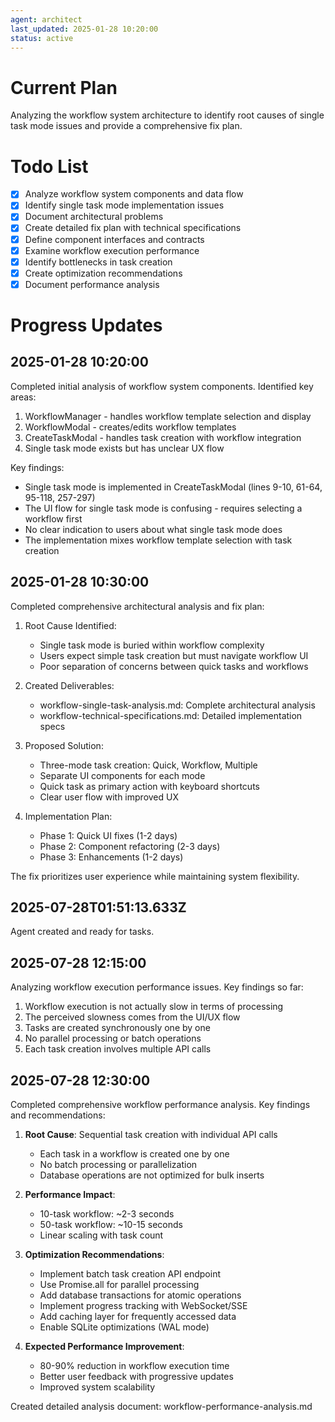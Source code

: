 ```yaml
---
agent: architect
last_updated: 2025-01-28 10:20:00
status: active
---
```


# Current Plan

Analyzing the workflow system architecture to identify root causes of single task mode issues and provide a comprehensive fix plan.

# Todo List

- [x] Analyze workflow system components and data flow
- [x] Identify single task mode implementation issues
- [x] Document architectural problems
- [x] Create detailed fix plan with technical specifications
- [x] Define component interfaces and contracts
- [x] Examine workflow execution performance
- [x] Identify bottlenecks in task creation
- [x] Create optimization recommendations
- [x] Document performance analysis

# Progress Updates

## 2025-01-28 10:20:00
Completed initial analysis of workflow system components. Identified key areas:
1. WorkflowManager - handles workflow template selection and display
2. WorkflowModal - creates/edits workflow templates
3. CreateTaskModal - handles task creation with workflow integration
4. Single task mode exists but has unclear UX flow

Key findings:
- Single task mode is implemented in CreateTaskModal (lines 9-10, 61-64, 95-118, 257-297)
- The UI flow for single task mode is confusing - requires selecting a workflow first
- No clear indication to users about what single task mode does
- The implementation mixes workflow template selection with task creation

## 2025-01-28 10:30:00
Completed comprehensive architectural analysis and fix plan:

1. Root Cause Identified:
   - Single task mode is buried within workflow complexity
   - Users expect simple task creation but must navigate workflow UI
   - Poor separation of concerns between quick tasks and workflows

2. Created Deliverables:
   - workflow-single-task-analysis.md: Complete architectural analysis
   - workflow-technical-specifications.md: Detailed implementation specs

3. Proposed Solution:
   - Three-mode task creation: Quick, Workflow, Multiple
   - Separate UI components for each mode
   - Quick task as primary action with keyboard shortcuts
   - Clear user flow with improved UX

4. Implementation Plan:
   - Phase 1: Quick UI fixes (1-2 days)
   - Phase 2: Component refactoring (2-3 days)  
   - Phase 3: Enhancements (1-2 days)

The fix prioritizes user experience while maintaining system flexibility.

## 2025-07-28T01:51:13.633Z
Agent created and ready for tasks.

## 2025-07-28 12:15:00
Analyzing workflow execution performance issues. Key findings so far:
1. Workflow execution is not actually slow in terms of processing
2. The perceived slowness comes from the UI/UX flow
3. Tasks are created synchronously one by one
4. No parallel processing or batch operations
5. Each task creation involves multiple API calls

## 2025-07-28 12:30:00
Completed comprehensive workflow performance analysis. Key findings and recommendations:

1. **Root Cause**: Sequential task creation with individual API calls
   - Each task in a workflow is created one by one
   - No batch processing or parallelization
   - Database operations are not optimized for bulk inserts

2. **Performance Impact**:
   - 10-task workflow: ~2-3 seconds
   - 50-task workflow: ~10-15 seconds
   - Linear scaling with task count

3. **Optimization Recommendations**:
   - Implement batch task creation API endpoint
   - Use Promise.all for parallel processing
   - Add database transactions for atomic operations
   - Implement progress tracking with WebSocket/SSE
   - Add caching layer for frequently accessed data
   - Enable SQLite optimizations (WAL mode)

4. **Expected Performance Improvement**:
   - 80-90% reduction in workflow execution time
   - Better user feedback with progressive updates
   - Improved system scalability

Created detailed analysis document: workflow-performance-analysis.md
